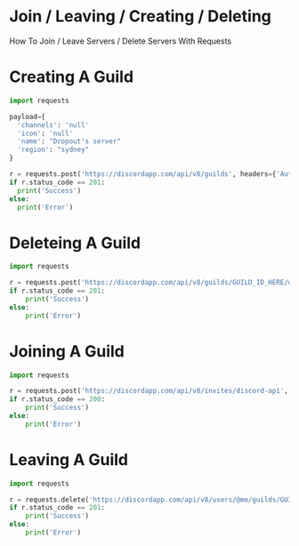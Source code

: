 # Join / Leaving / Creating / Deleting
  How To Join / Leave Servers / Delete Servers With Requests
  
# Creating A Guild
```py
import requests

payload={
  'channels': 'null'
  'icon': 'null'
  'name': "Dropout's server"
  'region': "sydney"
}

r = requests.post('https://discordapp.com/api/v8/guilds', headers={'Authorization': "Token Here"}, data=payload)
if r.status_code == 201:
  print('Success')
else:
  print('Error')
```

# Deleteing A Guild
```py
import requests

r = requests.post('https://discordapp.com/api/v8/guilds/GUILD_ID_HERE/delete', headers={'Authorization': "Token Here"})
if r.status_code == 201:
    print('Success')
else:
    print('Error')
```    

# Joining A Guild
```py
import requests

r = requests.post('https://discordapp.com/api/v8/invites/discord-api', headers={'Authorization': "Token Here"})
if r.status_code == 200:
    print('Success')
else:
    print('Error')
```

# Leaving A Guild
```py
import requests

r = requests.delete('https://discordapp.com/api/v8/users/@me/guilds/GUILD_ID_HERE', headers={'Authorization': "Token Here"})
if r.status_code == 201:
    print('Success')
else:
    print('Error')
```    
